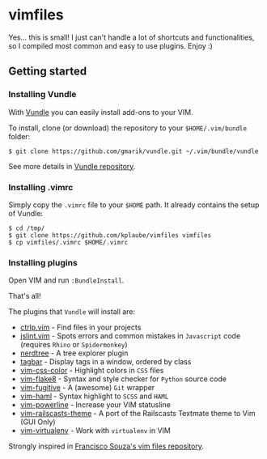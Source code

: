 vimfiles
========

Yes... this is small! I just can't handle a lot of shortcuts and
functionalities, so I compiled most common and easy to use plugins. Enjoy :)

Getting started
---------------

### Installing Vundle

With [Vundle](https://github.com/gmarik/vundle) you can easily install
add-ons to your VIM.

To install, clone (or download) the repository to your `$HOME/.vim/bundle` folder:

    $ git clone https://github.com/gmarik/vundle.git ~/.vim/bundle/vundle

See more details in [Vundle repository](https://github.com/gmarik/vundle).

### Installing .vimrc

Simply copy the `.vimrc` file to your `$HOME` path. It already contains the
setup of Vundle:

    $ cd /tmp/
    $ git clone https://github.com/kplaube/vimfiles vimfiles
    $ cp vimfiles/.vimrc $HOME/.vimrc

### Installing plugins

Open VIM and run `:BundleInstall`.

That's all!

The plugins that `Vundle` will install are:

* [ctrlp.vim](https://github.com/kien/ctrlp.vim) - Find files in your projects
* [jslint.vim](https://github.com/hallettj/jslint.vim) - Spots errors and common mistakes in `Javascript` code (requires `Rhino` or `Spidermonkey`)
* [nerdtree](https://github.com/scrooloose/nerdtree) - A tree explorer plugin
* [tagbar](https://github.com/majutsushi/tagbar)  - Display tags in a window, ordered by class
* [vim-css-color](https://github.com/skammer/vim-css-color) - Highlight colors in `CSS` files
* [vim-flake8](https://github.com/nvie/vim-flake8) - Syntax and style checker for `Python` source code
* [vim-fugitive](https://github.com/tpope/vim-fugitive) - A (awesome) `Git` wrapper
* [vim-haml](https://github.com/tpope/vim-haml) - Syntax highlight to `SCSS` and `HAML`
* [vim-powerline](https://github.com/Lokaltog/vim-powerline) - Increase your VIM statusline
* [vim-railscasts-theme](https://github.com/gilsondev/vim-railscasts-theme) - A port of the Railscasts Textmate theme to Vim (GUI Only)
* [vim-virtualenv](https://github.com/jmcantrell/vim-virtualenv) - Work with `virtualenv` in VIM


Strongly inspired in [Francisco Souza's vim files repository](https://github.com/fsouza/vimfiles).
